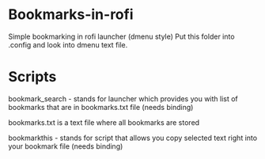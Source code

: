 # Bookmarks-in-rofi
Simple bookmarking in rofi launcher (dmenu style)
Put this folder into .config and look into dmenu text file.

# Scripts
bookmark_search - stands for launcher which provides you with list of bookmarks that are in bookmarks.txt file (needs binding)

bookmarks.txt is a text file where all bookmarks are stored

bookmarkthis - stands for script that allows you copy selected text right into your bookmark file (needs binding)
